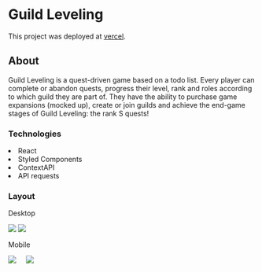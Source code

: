 # Guild Leveling

This project was deployed at [vercel](https://guild-leveling.vercel.app/).

## About

Guild Leveling is a quest-driven game based on a todo list. Every player can complete or abandon quests, progress their level, rank and roles according to which guild they are part of. They have the ability to purchase game expansions (mocked up), create or join guilds and achieve the end-game stages of Guild Leveling: the rank S quests!

### Technologies

<li>React</li>
<li>Styled Components</li>
<li>ContextAPI</li>
<li>API requests</li>

### Layout

Desktop

<img src='https://i.im.ge/2021/08/22/WFOE6.png'>

<img src='https://i.im.ge/2021/08/22/WFFDz.png'>

Mobile

<div style='display: flex; margin: 0 auto, width: fit-content'>
<img src='https://i.ibb.co/SczrcSN/Captura-de-tela-de-2021-08-21-20-20-52.png'>

<img style='margin-left: 20px' src='https://i.ibb.co/cvykVgh/Captura-de-tela-de-2021-08-21-20-21-53.png'>
</div>
